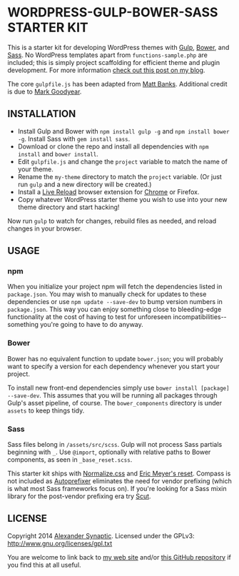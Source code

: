 # WORDPRESS-GULP-BOWER-SASS STARTER KIT

This is a starter kit for developing WordPress themes with [Gulp](http://gulpjs.com/), [Bower](http://bower.io/), and [Sass](http://sass-lang.com/). No WordPress templates apart from `functions-sample.php` are included; this is simply project scaffolding for efficient theme and plugin development. For more information [check out this post on my blog](http://synapticism.com/wordpress-theme-development-with-gulp-bower-and-sass/).

The core `gulpfile.js` has been adapted from [Matt Banks](http://mattbanks.me/gulp-wordpress-development/). Additional credit is due to [Mark Goodyear](http://markgoodyear.com/2014/01/getting-started-with-gulp/).



## INSTALLATION

* Install Gulp and Bower with `npm install gulp -g` and `npm install bower -g`. Install Sass with `gem install sass`.
* Download or clone the repo and install all dependencies with `npm install` and `bower install`.
* Edit `gulpfile.js` and change the `project` variable to match the name of your theme.
* Rename the `my-theme` directory to match the `project` variable. (Or just run `gulp` and a new directory will be created.)
* Install a [Live Reload](http://livereload.com/) browser extension for [Chrome](https://chrome.google.com/webstore/detail/livereload/jnihajbhpnppcggbcgedagnkighmdlei) or Firefox.
* Copy whatever WordPress starter theme you wish to use into your new theme directory and start hacking!

Now run `gulp` to watch for changes, rebuild files as needed, and reload changes in your browser.



## USAGE

### npm

When you initialize your project npm will fetch the dependencies listed in `package.json`. You may wish to manually check for updates to these dependencies or use `npm update --save-dev` to bump version numbers in `package.json`. This way you can enjoy something close to bleeding-edge functionality at the cost of having to test for unforeseen incompatibilities--something you're going to have to do anyway.

### Bower

Bower has no equivalent function to update `bower.json`; you will probably want to specify a version for each dependency whenever you start your project.

To install new front-end dependencies simply use `bower install [package] --save-dev`. This assumes that you will be running all packages through Gulp's asset pipeline, of course. The `bower_components` directory is under `assets` to keep things tidy.

### Sass

Sass files belong in `/assets/src/scss`. Gulp will not process Sass partials beginning with `_`. Use `@import`, optionally with relative paths to Bower components, as seen in `_base_reset.scss`.

This starter kit ships with [Normalize.css](https://necolas.github.io/normalize.css/) and [Eric Meyer's reset](http://meyerweb.com/eric/tools/css/reset/). Compass is not included as [Autoprefixer](https://github.com/ai/autoprefixer) eliminates the need for vendor prefixing (which is what most Sass frameworks focus on). If you're looking for a Sass mixin library for the post-vendor prefixing era try [Scut](https://davidtheclark.github.io/scut/).



## LICENSE

Copyright 2014 [Alexander Synaptic](http://alexandersynaptic.com). Licensed under the GPLv3: http://www.gnu.org/licenses/gpl.txt

You are welcome to link back to [my web site](http://synapticism.com) and/or [this GitHub repository](https://github.com/synapticism/wordpress-gulp-bower-sass) if you find this at all useful.
